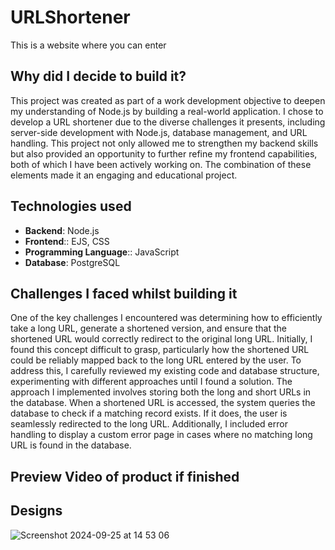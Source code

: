 # URLShortener
This is a website where you can enter 

## Why did I decide to build it?
This project was created as part of a work development objective to deepen my understanding of Node.js by building a real-world application. I chose to develop a URL shortener due to the diverse challenges it presents, including server-side development with Node.js, database management, and URL handling. This project not only allowed me to strengthen my backend skills but also provided an opportunity to further refine my frontend capabilities, both of which I have been actively working on. The combination of these elements made it an engaging and educational project.


## Technologies used
- **Backend**: Node.js
- **Frontend**:: EJS, CSS
- **Programming Language**:: JavaScript
- **Database**: PostgreSQL

## Challenges I faced whilst building it
One of the key challenges I encountered was determining how to efficiently take a long URL, generate a shortened version, and ensure that the shortened URL would correctly redirect to the original long URL. Initially, I found this concept difficult to grasp, particularly how the shortened URL could be reliably mapped back to the long URL entered by the user. To address this, I carefully reviewed my existing code and database structure, experimenting with different approaches until I found a solution.
The approach I implemented involves storing both the long and short URLs in the database. When a shortened URL is accessed, the system queries the database to check if a matching record exists. If it does, the user is seamlessly redirected to the long URL. Additionally, I included error handling to display a custom error page in cases where no matching long URL is found in the database.


## Preview Video of product if finished

## Designs
![Screenshot 2024-09-25 at 14 53 06](https://github.com/user-attachments/assets/cb89d04f-1c7a-47b8-bded-6e9cd1a6890b)
